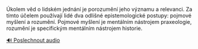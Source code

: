 
Úkolem věd o lidském jednání je porozumění jeho významu a relevanci. Za tímto účelem používají lidé dva odlišné epistemologické postupy: pojmové myšlení a rozumění. Pojmové myšlení je mentálním nástrojem praxeologie, rozumění je specifickým mentálním nástrojem historie.

[🔊 Poslechnout audio](/data/7-paragraphs/audio/chapter_19/para_009-kolem-vd-o-lidskm-jednn-je-porozumn-jeho-v.mp3)
